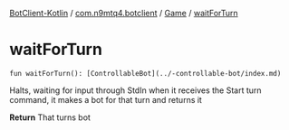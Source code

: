[BotClient-Kotlin](../../index.md) / [com.n9mtq4.botclient](../index.md) / [Game](index.md) / [waitForTurn](.)


# waitForTurn

`fun waitForTurn(): [ControllableBot](../-controllable-bot/index.md)`

Halts, waiting for input through StdIn
when it receives the Start turn command, it
makes a bot for that turn and returns it

**Return**
That turns bot


